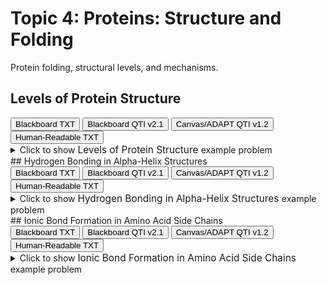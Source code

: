 # Topic 4: Proteins: Structure and Folding

Protein folding, structural levels, and mechanisms.

## Levels of Protein Structure

<div id="MC-levels_of_protein_structure-button-container" class="button-container">
<button class="md-button custom-button bb_text" onclick="downloadFile('bbq-MC-levels_of_protein_structure-questions.txt')" title="Download bbq-MC-levels_of_protein_structure-questions.txt" aria-label="Click to download the Blackboard TXT file (bbq-MC-levels_of_protein_structure-questions.txt)">
    <i class="fa fa-download"></i> Blackboard TXT
</button>
<button class="md-button custom-button bb_qti" onclick="downloadFile('blackboard_qti_v2_1-MC-levels_of_protein_structure.zip')" title="Download blackboard_qti_v2_1-MC-levels_of_protein_structure.zip" aria-label="Click to download the Blackboard QTI v2.1 file (blackboard_qti_v2_1-MC-levels_of_protein_structure.zip)">
    <i class="fa fa-download"></i> Blackboard QTI v2.1
</button>
<button class="md-button custom-button canvas_qti" onclick="downloadFile('canvas_qti_v1_2-MC-levels_of_protein_structure.zip')" title="Download canvas_qti_v1_2-MC-levels_of_protein_structure.zip" aria-label="Click to download the Canvas/ADAPT QTI v1.2 file (canvas_qti_v1_2-MC-levels_of_protein_structure.zip)">
    <i class="fa fa-download"></i> Canvas/ADAPT QTI v1.2
</button>
<button class="md-button custom-button human_read" onclick="window.open('human_readable-MC-levels_of_protein_structure.txt', '_blank')" title="View human_readable-MC-levels_of_protein_structure.txt" aria-label="Click to view the Human-Readable TXT file (human_readable-MC-levels_of_protein_structure.txt)">
    <i class="fa fa-eye"></i> Human-Readable TXT
</button>
</div><details>
  <summary>Click 
    <span style='font-weight: normal;'>
       to show
    </span>
    <span style='font-size: 1.1em; color: var(--md-primary-fg-color--dark)'>
      Levels of Protein Structure
    </span>
    <span style='font-weight: normal;'>
      example problem
    </span>
  </summary>
  {% include "biochemistry/topic04/selftest-MC-levels_of_protein_structure.html" %}

</details>
## Hydrogen Bonding in Alpha-Helix Structures

<div id="alpha_helix_h-bonds-MC-button-container" class="button-container">
<button class="md-button custom-button bb_text" onclick="downloadFile('bbq-alpha_helix_h-bonds-MC-questions.txt')" title="Download bbq-alpha_helix_h-bonds-MC-questions.txt" aria-label="Click to download the Blackboard TXT file (bbq-alpha_helix_h-bonds-MC-questions.txt)">
    <i class="fa fa-download"></i> Blackboard TXT
</button>
<button class="md-button custom-button bb_qti" onclick="downloadFile('blackboard_qti_v2_1-alpha_helix_h-bonds-MC.zip')" title="Download blackboard_qti_v2_1-alpha_helix_h-bonds-MC.zip" aria-label="Click to download the Blackboard QTI v2.1 file (blackboard_qti_v2_1-alpha_helix_h-bonds-MC.zip)">
    <i class="fa fa-download"></i> Blackboard QTI v2.1
</button>
<button class="md-button custom-button canvas_qti" onclick="downloadFile('canvas_qti_v1_2-alpha_helix_h-bonds-MC.zip')" title="Download canvas_qti_v1_2-alpha_helix_h-bonds-MC.zip" aria-label="Click to download the Canvas/ADAPT QTI v1.2 file (canvas_qti_v1_2-alpha_helix_h-bonds-MC.zip)">
    <i class="fa fa-download"></i> Canvas/ADAPT QTI v1.2
</button>
<button class="md-button custom-button human_read" onclick="window.open('human_readable-alpha_helix_h-bonds-MC.txt', '_blank')" title="View human_readable-alpha_helix_h-bonds-MC.txt" aria-label="Click to view the Human-Readable TXT file (human_readable-alpha_helix_h-bonds-MC.txt)">
    <i class="fa fa-eye"></i> Human-Readable TXT
</button>
</div><details>
  <summary>Click 
    <span style='font-weight: normal;'>
       to show
    </span>
    <span style='font-size: 1.1em; color: var(--md-primary-fg-color--dark)'>
      Hydrogen Bonding in Alpha-Helix Structures
    </span>
    <span style='font-weight: normal;'>
      example problem
    </span>
  </summary>
  {% include "biochemistry/topic04/selftest-alpha_helix_h-bonds-MC.html" %}

</details>
## Ionic Bond Formation in Amino Acid Side Chains

<div id="ionic_bond_amino_acids-button-container" class="button-container">
<button class="md-button custom-button bb_text" onclick="downloadFile('bbq-ionic_bond_amino_acids-questions.txt')" title="Download bbq-ionic_bond_amino_acids-questions.txt" aria-label="Click to download the Blackboard TXT file (bbq-ionic_bond_amino_acids-questions.txt)">
    <i class="fa fa-download"></i> Blackboard TXT
</button>
<button class="md-button custom-button bb_qti" onclick="downloadFile('blackboard_qti_v2_1-ionic_bond_amino_acids.zip')" title="Download blackboard_qti_v2_1-ionic_bond_amino_acids.zip" aria-label="Click to download the Blackboard QTI v2.1 file (blackboard_qti_v2_1-ionic_bond_amino_acids.zip)">
    <i class="fa fa-download"></i> Blackboard QTI v2.1
</button>
<button class="md-button custom-button canvas_qti" onclick="downloadFile('canvas_qti_v1_2-ionic_bond_amino_acids.zip')" title="Download canvas_qti_v1_2-ionic_bond_amino_acids.zip" aria-label="Click to download the Canvas/ADAPT QTI v1.2 file (canvas_qti_v1_2-ionic_bond_amino_acids.zip)">
    <i class="fa fa-download"></i> Canvas/ADAPT QTI v1.2
</button>
<button class="md-button custom-button human_read" onclick="window.open('human_readable-ionic_bond_amino_acids.txt', '_blank')" title="View human_readable-ionic_bond_amino_acids.txt" aria-label="Click to view the Human-Readable TXT file (human_readable-ionic_bond_amino_acids.txt)">
    <i class="fa fa-eye"></i> Human-Readable TXT
</button>
</div><details>
  <summary>Click 
    <span style='font-weight: normal;'>
       to show
    </span>
    <span style='font-size: 1.1em; color: var(--md-primary-fg-color--dark)'>
      Ionic Bond Formation in Amino Acid Side Chains
    </span>
    <span style='font-weight: normal;'>
      example problem
    </span>
  </summary>
  {% include "biochemistry/topic04/selftest-ionic_bond_amino_acids.html" %}

</details>
